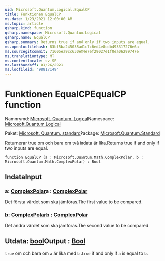 ```yaml
---
uid: Microsoft.Quantum.Logical.EqualCP
title: Funktionen EqualCP
ms.date: 1/23/2021 12:00:00 AM
ms.topic: article
qsharp.kind: function
qsharp.namespace: Microsoft.Quantum.Logical
qsharp.name: EqualCP
qsharp.summary: Returns true if and only if two inputs are equal.
ms.openlocfilehash: 83bf5ba245038ad1c7c6ed4e8cdb493317276e6a
ms.sourcegitcommit: 71605ea9cc630e84e7ef29027e1f0ea06299747e
ms.translationtype: MT
ms.contentlocale: sv-SE
ms.lasthandoff: 01/26/2021
ms.locfileid: "98817149"
---
```

# <a name="equalcp-function"></a><span data-ttu-id="ae6f4-102">Funktionen EqualCP</span><span class="sxs-lookup"><span data-stu-id="ae6f4-102">EqualCP function</span></span>

<span data-ttu-id="ae6f4-103">Namnrymd: [Microsoft. Quantum. Logical](xref:Microsoft.Quantum.Logical)</span><span class="sxs-lookup"><span data-stu-id="ae6f4-103">Namespace: [Microsoft.Quantum.Logical](xref:Microsoft.Quantum.Logical)</span></span>

<span data-ttu-id="ae6f4-104">Paket: [Microsoft. Quantum. standard](https://nuget.org/packages/Microsoft.Quantum.Standard)</span><span class="sxs-lookup"><span data-stu-id="ae6f4-104">Package: [Microsoft.Quantum.Standard](https://nuget.org/packages/Microsoft.Quantum.Standard)</span></span>


<span data-ttu-id="ae6f4-105">Returnerar true om och bara om två indata är lika.</span><span class="sxs-lookup"><span data-stu-id="ae6f4-105">Returns true if and only if two inputs are equal.</span></span>

```qsharp
function EqualCP (a : Microsoft.Quantum.Math.ComplexPolar, b : Microsoft.Quantum.Math.ComplexPolar) : Bool
```


## <a name="input"></a><span data-ttu-id="ae6f4-106">Indata</span><span class="sxs-lookup"><span data-stu-id="ae6f4-106">Input</span></span>

### <a name="a--complexpolar"></a><span data-ttu-id="ae6f4-107">a: [ComplexPolar](xref:Microsoft.Quantum.Math.ComplexPolar)</span><span class="sxs-lookup"><span data-stu-id="ae6f4-107">a : [ComplexPolar](xref:Microsoft.Quantum.Math.ComplexPolar)</span></span>

<span data-ttu-id="ae6f4-108">Det första värdet som ska jämföras.</span><span class="sxs-lookup"><span data-stu-id="ae6f4-108">The first value to be compared.</span></span>


### <a name="b--complexpolar"></a><span data-ttu-id="ae6f4-109">b: [ComplexPolar](xref:Microsoft.Quantum.Math.ComplexPolar)</span><span class="sxs-lookup"><span data-stu-id="ae6f4-109">b : [ComplexPolar](xref:Microsoft.Quantum.Math.ComplexPolar)</span></span>

<span data-ttu-id="ae6f4-110">Det andra värdet som ska jämföras.</span><span class="sxs-lookup"><span data-stu-id="ae6f4-110">The second value to be compared.</span></span>



## <a name="output--bool"></a><span data-ttu-id="ae6f4-111">Utdata: [bool](xref:microsoft.quantum.lang-ref.bool)</span><span class="sxs-lookup"><span data-stu-id="ae6f4-111">Output : [Bool](xref:microsoft.quantum.lang-ref.bool)</span></span>

<span data-ttu-id="ae6f4-112">`true` om och bara om `a` är lika med `b` .</span><span class="sxs-lookup"><span data-stu-id="ae6f4-112">`true` if and only if `a` is equal to `b`.</span></span>